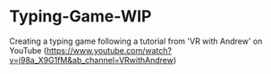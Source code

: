 # Typing-Game-WIP
 Creating a typing game following a tutorial from 'VR with Andrew' on YouTube (https://www.youtube.com/watch?v=j98a_X9G1fM&ab_channel=VRwithAndrew)

